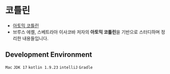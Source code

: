 # 코틀린

* [아토믹 코틀린](https://www.yes24.com/Product/Goods/117817486)
* 브루스 에켈, 스베트라아 이사코바 저자의 **아토믹 코틀린**을 기반으로 스터디하며 정리한 내용들입니다.

## Development Environment
`Mac` `JDK 17` `kotlin 1.9.23` `intelliJ` `Gradle`
